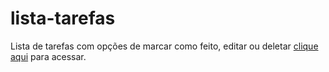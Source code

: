 # lista-tarefas
 Lista de tarefas com opções de marcar como feito, editar ou deletar 
 <a href="https://artucorreia.github.io/lista-tarefas/">clique aqui</a> para acessar.

